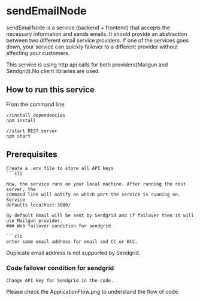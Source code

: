 # sendEmailNode
sendEmailNode is a service (backend + frontend) that accepts the necessary information and sends emails. It should provide an abstraction between two different email service providers. If one of the services goes down, your service can quickly failover to a different provider without affecting your customers.

This service is using http api calls for both providers(Mailgun and Sendgrid).No client libraries are used.

## How to run this service

From the command line

```cli
//install dependencies
npm install

//start REST server
npm start
```
## Prerequisites

```cli
Create a .env file to store all API keys
```cli

Now, the service runs on your local machine. After running the rest server, the
command line will notify on which port the service is running on. Service
defaults localhost:3000/

By default Email will be sent by Sendgrid and if failover then it will use Mailgun provider.
### Web failover condition for sendgrid

```cli
enter same email address for email and CC or BCC.
```
Duplicate email address is not supported by Sendgrid.

### Code failover condition for sendgrid

```cli
Change API key for Sendgrid in the code.
```

Please check the ApplicationFlow.png to understand the flow of code.
